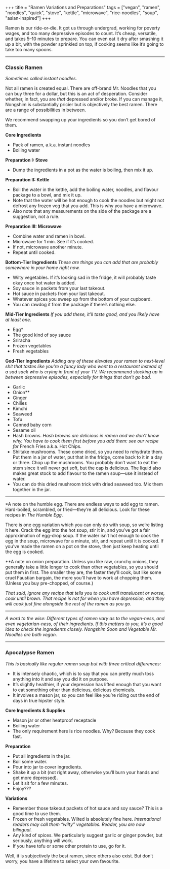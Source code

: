 +++
title = "Ramen Variations and Preparations"
tags = ["vegan", "ramen", "noodles", "quick", "stove", "kettle", "microwave", "rice-noodles", "soup", "asian-inspired"]
+++

Ramen is our ride-or-die. It got us through undergrad, working for poverty wages, and too many depressive episodes to count. It’s cheap, versatile, and takes 5–10 minutes to prepare. You can even eat it dry after smashing it up a bit, with the powder sprinkled on top, if cooking seems like it’s going to take too many spoons.

---

### Classic Ramen

_Sometimes called instant noodles._

Not all ramen is created equal. There are off-brand Mr. Noodles that you can buy three for a dollar, but this is an act of desperation. Consider whether, in fact, you are _that_ depressed and/or broke. If you can manage it, Nongshim is substantially pricier but is objectively the best ramen. There are a range of possibilities in between.

We recommend swapping up your ingredients so you don’t get bored of them.

**Core Ingredients**
- Pack of ramen, a.k.a. instant noodles
- Boiling water

**Preparation I: Stove**
- Dump the ingredients in a pot as the water is boiling, then mix it up.

**Preparation II: Kettle**
- Boil the water in the kettle, add the boiling water, noodles, and flavour package to a bowl, and mix it up.
- Note that the water will be hot enough to cook the noodles but might not defrost any frozen veg that you add. This is why you have a microwave.
- Also note that any measurements on the side of the package are a suggestion, not a rule.

**Preparation III: Microwave**
- Combine water and ramen in bowl.
- Microwave for 1 min. See if it’s cooked.
- If not, microwave another minute.
- Repeat until cooked.

**Bottom-Tier Ingredients**
_These are things you can add that are probably somewhere in your home right now._
- Wilty vegetables. If it’s looking sad in the fridge, it will probably taste okay once hot water is added.
- Soy sauce in packets from your last takeout.
- Hot sauce in packets from your last takeout.
- Whatever spices you sweep up from the bottom of your cupboard.
- You can rawdog it from the package if there’s nothing else.

**Mid-Tier Ingredients**
_If you add these, it’ll taste good, and you likely have at least one._
- Egg*
- The good kind of soy sauce
- Sriracha
- Frozen vegetables
- Fresh vegetables

**God-Tier Ingredients**
_Adding any of these elevates your ramen to next-level shit that tastes like you’re a fancy lady who went to a restaurant instead of a sad sack who is crying in front of your TV. We recommend stocking up in between depressive episodes, especially for things that don’t go bad._
- Garlic
- Onion**
- Ginger
- Chilies
- Kimchi
- Seaweed
- Tofu
- Canned baby corn
- Sesame oil
- Hash browns. _Hash browns are delicious in ramen and we don’t know why. You have to cook them first before you add them: see our recipe for_ French Fries a.k.a. Hot Chips.
- Shiitake mushrooms. These come dried, so you need to rehydrate them. Put them in a jar of water, put that in the fridge, come back to it in a day or three. Chop up the mushrooms. You probably don’t want to eat the stem since it will never get soft, but the cap is delicious. The liquid also makes great stock to add flavour to the ramen soup—use it instead of water.
- You can do this dried mushroom trick with dried seaweed too. Mix them together in the jar.

---
*A note on the humble egg. There are endless ways to add egg to ramen. Hard-boiled, scrambled, or fried—they’re all delicious. Look for these recipes in _The Humble Egg_.

There is one egg variation which you can only do with soup, so we’re listing it here. Crack the egg into the hot soup, stir it in, and you’ve got a fair approximation of egg-drop soup. If the water isn’t hot enough to cook the egg in the soup, microwave for a minute, stir, and repeat until it is cooked. If you’ve made the ramen on a pot on the stove, then just keep heating until the egg is cooked.

**A note on onion preparation. Unless you like raw, crunchy onions, they generally take a little longer to cook than other vegetables, so you should put them in first. The smaller they are, the faster they’ll cook, but like some cruel Faustian bargain, the more you’ll have to work at chopping them. (Unless you buy pre-chopped, of course.)

_That said, ignore any recipe that tells you to cook until translucent or worse, cook until brown. That recipe is not for when you have depression, and they will cook just fine alongside the rest of the ramen as you go._

***
_A word to the wise: Different types of ramen vary as to the vegan-ness, and even vegetarian-ness, of their ingredients. If this matters to you, it’s a good idea to check the ingredients closely. Nongshim Soon and Vegetable Mr. Noodles are both vegan._
***

### Apocalypse Ramen

_This is basically like regular ramen soup but with three critical differences:_
- It is intensely chaotic, which is to say that you can pretty much toss anything into it and say you did it on purpose.
- It’s slightly healthier, if your depression has lifted enough that you want to eat something other than delicious, delicious chemicals.
- It involves a mason jar, so you can feel like you’re riding out the end of days in true hipster style.

**Core Ingredients & Supplies**
- Mason jar or other heatproof receptacle
- Boiling water
- The only requirement here is rice noodles. Why? Because they cook fast.

**Preparation**
- Put all ingredients in the jar.
- Boil some water.
- Pour into jar to cover ingredients.
- Shake it up a bit (not right away, otherwise you’ll burn your hands and get more depressed).
- Let it sit for a few minutes.
- Enjoy???

**Variations**
- Remember those takeout packets of hot sauce and soy sauce? This is a good time to use them.
- Frozen or fresh vegetables. Wilted is absolutely fine here. _International readers may call them “wilty” vegetables. Reader, you are now bilingual._
- Any kind of spices. We particularly suggest garlic or ginger powder, but seriously, anything will work.
- If you have tofu or some other protein to use, go for it.

Well, it is subjectively the best
ramen, since others also exist.
But don’t worry, you have a
lifetime to select your own
favourite.